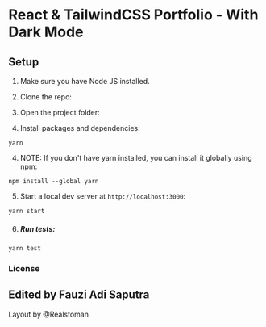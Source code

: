 # React & TailwindCSS Portfolio - With Dark Mode

## Setup

1. Make sure you have Node JS installed.

2. Clone the repo:

3. Open the project folder:

4. Install packages and dependencies:

```
yarn
```

4. NOTE: If you don't have yarn installed, you can install it globally using npm:

```
npm install --global yarn
```

5. Start a local dev server at `http://localhost:3000`:

```
yarn start
```

6. ##### Run tests:

```
yarn test
```

### License

Edited by Fauzi Adi Saputra
---------------------------
Layout by @Realstoman
